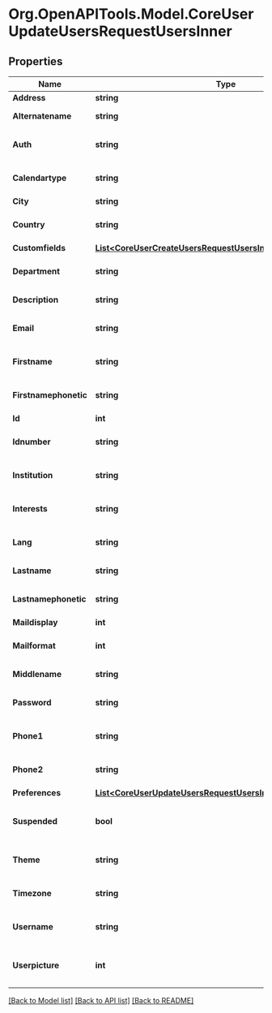 # Org.OpenAPITools.Model.CoreUserUpdateUsersRequestUsersInner

## Properties

Name | Type | Description | Notes
------------ | ------------- | ------------- | -------------
**Address** | **string** | Postal address | [optional] 
**Alternatename** | **string** | The alternate name of the user | [optional] 
**Auth** | **string** | Auth plugins include manual, ldap, etc | [optional] [default to ""]
**Calendartype** | **string** | Calendar type such as \&quot;gregorian\&quot;, must exist on server | [optional] [default to ""]
**City** | **string** | Home city of the user | [optional] 
**Country** | **string** | Home country code of the user, such as AU or CZ | [optional] 
**Customfields** | [**List&lt;CoreUserCreateUsersRequestUsersInnerCustomfieldsInner&gt;**](CoreUserCreateUsersRequestUsersInnerCustomfieldsInner.md) |  | [optional] 
**Department** | **string** | Department | [optional] [default to "null"]
**Description** | **string** | User profile description, no HTML | [optional] 
**Email** | **string** | A valid and unique email address | [optional] [default to ""]
**Firstname** | **string** | The first name(s) of the user | [optional] [default to ""]
**Firstnamephonetic** | **string** | The first name(s) phonetically of the user | [optional] 
**Id** | **int** | ID of the user | [optional] 
**Idnumber** | **string** | An arbitrary ID code number perhaps from the institution | [optional] 
**Institution** | **string** | Institution | [optional] [default to "null"]
**Interests** | **string** | User interests (separated by commas) | [optional] 
**Lang** | **string** | Language code such as \&quot;en\&quot;, must exist on server | [optional] [default to ""]
**Lastname** | **string** | The family name of the user | [optional] 
**Lastnamephonetic** | **string** | The family name phonetically of the user | [optional] 
**Maildisplay** | **int** | Email visibility | [optional] 
**Mailformat** | **int** | Mail format code is 0 for plain text, 1 for HTML etc | [optional] 
**Middlename** | **string** | The middle name of the user | [optional] 
**Password** | **string** | Plain text password consisting of any characters | [optional] [default to ""]
**Phone1** | **string** | Phone | [optional] [default to "null"]
**Phone2** | **string** | Mobile phone | [optional] [default to "null"]
**Preferences** | [**List&lt;CoreUserUpdateUsersRequestUsersInnerPreferencesInner&gt;**](CoreUserUpdateUsersRequestUsersInnerPreferencesInner.md) |  | [optional] 
**Suspended** | **bool** | Suspend user account, either false to enable user login or true to disable it | [optional] 
**Theme** | **string** | Theme name such as \&quot;standard\&quot;, must exist on server | [optional] 
**Timezone** | **string** | Timezone code such as Australia/Perth, or 99 for default | [optional] 
**Username** | **string** | Username policy is defined in Moodle security config. | [optional] [default to ""]
**Userpicture** | **int** | The itemid where the new user picture has been uploaded to, 0 to delete | [optional] [default to null]

[[Back to Model list]](../README.md#documentation-for-models) [[Back to API list]](../README.md#documentation-for-api-endpoints) [[Back to README]](../README.md)

